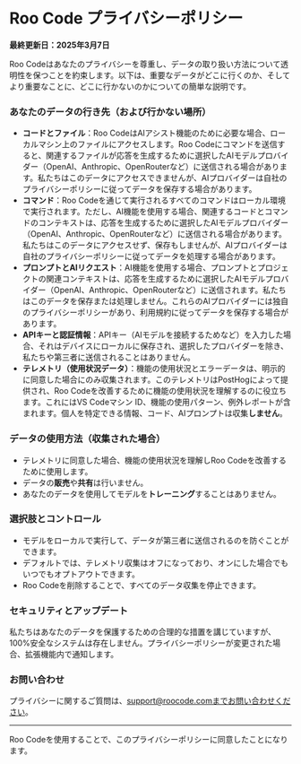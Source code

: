 # Roo Code プライバシーポリシー

**最終更新日：2025年3月7日**

Roo Codeはあなたのプライバシーを尊重し、データの取り扱い方法について透明性を保つことを約束します。以下は、重要なデータがどこに行くのか、そしてより重要なことに、どこに行かないのかについての簡単な説明です。

### **あなたのデータの行き先（および行かない場所）**

- **コードとファイル**：Roo CodeはAIアシスト機能のために必要な場合、ローカルマシン上のファイルにアクセスします。Roo Codeにコマンドを送信すると、関連するファイルが応答を生成するために選択したAIモデルプロバイダー（OpenAI、Anthropic、OpenRouterなど）に送信される場合があります。私たちはこのデータにアクセスできませんが、AIプロバイダーは自社のプライバシーポリシーに従ってデータを保存する場合があります。
- **コマンド**：Roo Codeを通じて実行されるすべてのコマンドはローカル環境で実行されます。ただし、AI機能を使用する場合、関連するコードとコマンドのコンテキストは、応答を生成するために選択したAIモデルプロバイダー（OpenAI、Anthropic、OpenRouterなど）に送信される場合があります。私たちはこのデータにアクセスせず、保存もしませんが、AIプロバイダーは自社のプライバシーポリシーに従ってデータを処理する場合があります。
- **プロンプトとAIリクエスト**：AI機能を使用する場合、プロンプトとプロジェクトの関連コンテキストは、応答を生成するために選択したAIモデルプロバイダー（OpenAI、Anthropic、OpenRouterなど）に送信されます。私たちはこのデータを保存または処理しません。これらのAIプロバイダーには独自のプライバシーポリシーがあり、利用規約に従ってデータを保存する場合があります。
- **APIキーと認証情報**：APIキー（AIモデルを接続するためなど）を入力した場合、それはデバイスにローカルに保存され、選択したプロバイダーを除き、私たちや第三者に送信されることはありません。
- **テレメトリ（使用状況データ）**：機能の使用状況とエラーデータは、明示的に同意した場合にのみ収集されます。このテレメトリはPostHogによって提供され、Roo Codeを改善するために機能の使用状況を理解するのに役立ちます。これにはVS Codeマシン ID、機能の使用パターン、例外レポートが含まれます。個人を特定できる情報、コード、AIプロンプトは収集**しません**。

### **データの使用方法（収集された場合）**

- テレメトリに同意した場合、機能の使用状況を理解しRoo Codeを改善するために使用します。
- データの**販売**や**共有**は行いません。
- あなたのデータを使用してモデルを**トレーニング**することはありません。

### **選択肢とコントロール**

- モデルをローカルで実行して、データが第三者に送信されるのを防ぐことができます。
- デフォルトでは、テレメトリ収集はオフになっており、オンにした場合でもいつでもオプトアウトできます。
- Roo Codeを削除することで、すべてのデータ収集を停止できます。

### **セキュリティとアップデート**

私たちはあなたのデータを保護するための合理的な措置を講じていますが、100%安全なシステムは存在しません。プライバシーポリシーが変更された場合、拡張機能内で通知します。

### **お問い合わせ**

プライバシーに関するご質問は、support@roocode.comまでお問い合わせください。

---

Roo Codeを使用することで、このプライバシーポリシーに同意したことになります。
